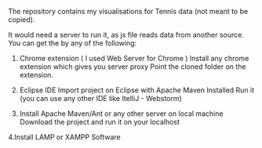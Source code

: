 The repository contains my visualisations for Tennis data (not meant to be copied). 

It would need a server to run it, as js file reads data from another source. You can get the by any of the following:

1. Chrome extension ( I used Web Server for Chrome )
Install any chrome extension which gives you server proxy
Point the cloned folder on the extension.

2. Eclipse IDE
Import project on Eclipse with Apache Maven Installed
Run it
(you can use any other IDE like ItelliJ - Webstorm)

3. Install Apache Maven/Ant or any other server on local machine
Download the project and run it on your localhost

4.Install LAMP or XAMPP Software

